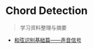 # Chord Detection

> 学习资料整理与摘要

- [和弦识别基础篇——声音信号](https://www.jianshu.com/p/85371dbd81f6?tdsourcetag=s_pctim_aiomsg)